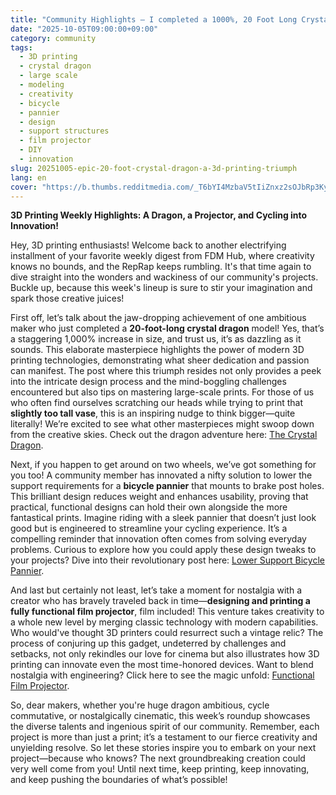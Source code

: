 ```yaml
---
title: "Community Highlights – I completed a 1000%, 20 Foot Long Crystal Dragon."
date: "2025-10-05T09:00:00+09:00"
category: community
tags:
  - 3D printing
  - crystal dragon
  - large scale
  - modeling
  - creativity
  - bicycle
  - pannier
  - design
  - support structures
  - film projector
  - DIY
  - innovation
slug: 20251005-epic-20-foot-crystal-dragon-a-3d-printing-triumph
lang: en
cover: "https://b.thumbs.redditmedia.com/_T6bYI4MzbaV5tIiZnxz2sOJbRp3KyeY0Wn40EJHJis.jpg"
---
```


**3D Printing Weekly Highlights: A Dragon, a Projector, and Cycling into Innovation!**

Hey, 3D printing enthusiasts! Welcome back to another electrifying installment of your favorite weekly digest from FDM Hub, where creativity knows no bounds, and the RepRap keeps rumbling. It's that time again to dive straight into the wonders and wackiness of our community's projects. Buckle up, because this week's lineup is sure to stir your imagination and spark those creative juices!

First off, let’s talk about the jaw-dropping achievement of one ambitious maker who just completed a **20-foot-long crystal dragon** model! Yes, that’s a staggering 1,000% increase in size, and trust us, it’s as dazzling as it sounds. This elaborate masterpiece highlights the power of modern 3D printing technologies, demonstrating what sheer dedication and passion can manifest. The post where this triumph resides not only provides a peek into the intricate design process and the mind-boggling challenges encountered but also tips on mastering large-scale prints. For those of us who often find ourselves scratching our heads while trying to print that **slightly too tall vase**, this is an inspiring nudge to think bigger—quite literally! We’re excited to see what other masterpieces might swoop down from the creative skies. Check out the dragon adventure here: [The Crystal Dragon](https://www.reddit.com/r/3Dprinting/comments/1nyvw9l/i_completed_a_1000_20_foot_long_crystal_dragon/).

Next, if you happen to get around on two wheels, we’ve got something for you too! A community member has innovated a nifty solution to lower the support requirements for a **bicycle pannier** that mounts to brake post holes. This brilliant design reduces weight and enhances usability, proving that practical, functional designs can hold their own alongside the more fantastical prints. Imagine riding with a sleek pannier that doesn’t just look good but is engineered to streamline your cycling experience. It’s a compelling reminder that innovation often comes from solving everyday problems. Curious to explore how you could apply these design tweaks to your projects? Dive into their revolutionary post here: [Lower Support Bicycle Pannier](https://www.reddit.com/r/functionalprint/comments/1nywx03/lower_support_for_bicycle_pannier_on_rack_that/).

And last but certainly not least, let’s take a moment for nostalgia with a creator who has bravely traveled back in time—**designing and printing a fully functional film projector**, film included! This venture takes creativity to a whole new level by merging classic technology with modern capabilities. Who would've thought 3D printers could resurrect such a vintage relic? The process of conjuring up this gadget, undeterred by challenges and setbacks, not only rekindles our love for cinema but also illustrates how 3D printing can innovate even the most time-honored devices. Want to blend nostalgia with engineering? Click here to see the magic unfold: [Functional Film Projector](https://www.reddit.com/r/3Dprinting/comments/1nzjsxu/i_designed_and_printed_a_functional_film/).

So, dear makers, whether you're huge dragon ambitious, cycle commutative, or nostalgically cinematic, this week’s roundup showcases the diverse talents and ingenious spirit of our community. Remember, each project is more than just a print; it’s a testament to our fierce creativity and unyielding resolve. So let these stories inspire you to embark on your next project—because who knows? The next groundbreaking creation could very well come from you! Until next time, keep printing, keep innovating, and keep pushing the boundaries of what’s possible!